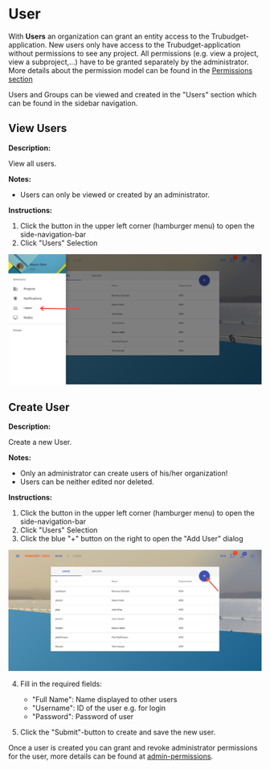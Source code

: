 # User

With **Users** an organization can grant an entity access to the Trubudget-application. New users only have access to the Trubudget-application without permissions to see any project. All permissions (e.g. view a project, view a subproject,...) have to be granted separately by the administrator. More details about the permission model can be found in the [Permissions section](<User guide/Users-Groups/Permissions>)

Users and Groups can be viewed and created in the "Users" section which can be found in the sidebar navigation.

## View Users

**Description:**

View all users.

**Notes:**

- Users can only be viewed or created by an administrator.

**Instructions:**

1. Click the button in the upper left corner (hamburger menu) to open the side-navigation-bar
2. Click "Users" Selection

![Show Users](../../uploads/Screenshots/show_Users.jpg)

## Create User

**Description:**

Create a new User.

**Notes:**

- Only an administrator can create users of his/her organization!
- Users can be neither edited nor deleted.

**Instructions:**

1. Click the button in the upper left corner (hamburger menu) to open the side-navigation-bar
2. Click "Users" Selection
3. Click the blue "+" button on the right to open the "Add User" dialog

![Create User](../../uploads/Screenshots/create_User.jpg)

4. Fill in the required fields:

   - "Full Name": Name displayed to other users
   - "Username": ID of the user e.g. for login
   - "Password": Password of user

5. Click the "Submit"-button to create and save the new user.


Once a user is created you can grant and revoke administrator permissions for the user, more details can be found at [admin-permissions](./doc/wiki/User-Guide/Permissions.md#admin-permissions). 
